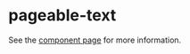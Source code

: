 pageable-text
=============
See the [component page](http://jeffposnick.github.io/pageable-text) for more information.
